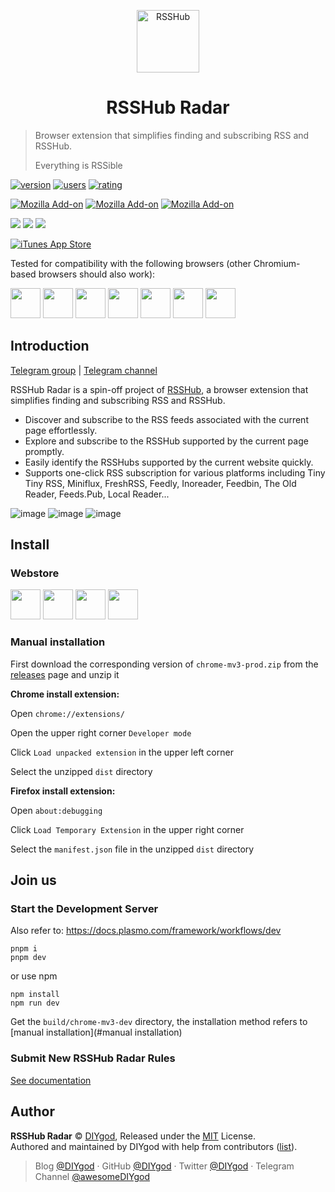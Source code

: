 <p align="center">
<img src="https://i.loli.net/2019/04/23/5cbeb7e41414c.png" alt="RSSHub" width="100">
</p>
<h1 align="center">RSSHub Radar</h1>

> Browser extension that simplifies finding and subscribing RSS and RSSHub.
>
> Everything is RSSible

[![version](https://img.shields.io/chrome-web-store/v/kefjpfngnndepjbopdmoebkipbgkggaa.svg?style=flat-square&logo=googlechrome&logoColor=fff)](https://chrome.google.com/webstore/detail/kefjpfngnndepjbopdmoebkipbgkggaa)
[![users](https://img.shields.io/chrome-web-store/users/kefjpfngnndepjbopdmoebkipbgkggaa.svg?style=flat-square)](https://chrome.google.com/webstore/detail/kefjpfngnndepjbopdmoebkipbgkggaa)
[![rating](https://img.shields.io/chrome-web-store/rating/kefjpfngnndepjbopdmoebkipbgkggaa.svg?style=flat-square)](https://chrome.google.com/webstore/detail/kefjpfngnndepjbopdmoebkipbgkggaa)

[![Mozilla Add-on](https://img.shields.io/amo/v/rsshub-radar?style=flat-square&logo=firefoxbrowser&logoColor=fff)](https://addons.mozilla.org/zh-CN/firefox/addon/rsshub-radar/)
[![Mozilla Add-on](https://img.shields.io/amo/users/rsshub-radar?color=%2344cc11&style=flat-square)](https://addons.mozilla.org/zh-CN/firefox/addon/rsshub-radar/)
[![Mozilla Add-on](https://img.shields.io/amo/rating/rsshub-radar?style=flat-square)](https://addons.mozilla.org/zh-CN/firefox/addon/rsshub-radar/)

[![](https://img.shields.io/badge/dynamic/json?label=edge%20add-on&prefix=v&query=%24.version&url=https%3A%2F%2Fmicrosoftedge.microsoft.com%2Faddons%2Fgetproductdetailsbycrxid%2Fgangkeiaobmjcjokiofpkfpcobpbmnln&style=flat-square&logo=microsoftedge&logoColor=fff)](https://microsoftedge.microsoft.com/addons/detail/arxivutils/gangkeiaobmjcjokiofpkfpcobpbmnln)
[![](https://img.shields.io/badge/dynamic/json?label=users&query=%24.activeInstallCount&url=https%3A%2F%2Fmicrosoftedge.microsoft.com%2Faddons%2Fgetproductdetailsbycrxid%2Fgangkeiaobmjcjokiofpkfpcobpbmnln&style=flat-square&color=%2344cc11)](https://microsoftedge.microsoft.com/addons/detail/arxivutils/gangkeiaobmjcjokiofpkfpcobpbmnln)
[![](https://img.shields.io/badge/dynamic/json?label=rating&suffix=/5&query=%24.averageRating&url=https%3A%2F%2Fmicrosoftedge.microsoft.com%2Faddons%2Fgetproductdetailsbycrxid%2Fgangkeiaobmjcjokiofpkfpcobpbmnln&style=flat-square&color=%2344cc11)](https://microsoftedge.microsoft.com/addons/detail/arxivutils/gangkeiaobmjcjokiofpkfpcobpbmnln)

[![iTunes App Store](https://img.shields.io/itunes/v/1610744717?label=apple%20app%20store&style=flat-square&logo=appstore&logoColor=fff)](https://apps.apple.com/us/app/rsshub-radar/id1610744717)

Tested for compatibility with the following browsers (other Chromium-based browsers should also work):

<a href="https://chrome.google.com/webstore/detail/kefjpfngnndepjbopdmoebkipbgkggaa"><img src="https://raw.githubusercontent.com/alrra/browser-logos/main/src/chrome/chrome_128x128.png" width="48" /></a>
<a href="https://microsoftedge.microsoft.com/addons/detail/gangkeiaobmjcjokiofpkfpcobpbmnln"><img src="https://raw.githubusercontent.com/alrra/browser-logos/main/src/edge/edge_128x128.png" width="48" /></a>
<a href="https://addons.mozilla.org/firefox/addon/rsshub-radar/"><img src="https://raw.githubusercontent.com/alrra/browser-logos/main/src/firefox/firefox_128x128.png" width="48" /></a>
<a href="https://apps.apple.com/us/app/rsshub-radar/id1610744717?l=zh&mt=12"><img src="https://raw.githubusercontent.com/alrra/browser-logos/main/src/safari/safari_128x128.png" width="48" /></a>
<a href="https://chrome.google.com/webstore/detail/kefjpfngnndepjbopdmoebkipbgkggaa"><img src="https://i.imgur.com/ofOUkIB.png" width="48" /></a>
<a href="https://chrome.google.com/webstore/detail/kefjpfngnndepjbopdmoebkipbgkggaa"><img src="https://i.imgur.com/9RH7UNb.png" width="48" /></a>
<a href="https://chrome.google.com/webstore/detail/kefjpfngnndepjbopdmoebkipbgkggaa"><img src="https://raw.githubusercontent.com/alrra/browser-logos/main/src/vivaldi/vivaldi_128x128.png" width="48" /></a>

## Introduction

[Telegram group](https://t.me/rsshub) | [Telegram channel](https://t.me/awesomeRSSHub)

RSSHub Radar is a spin-off project of [RSSHub](https://github.com/DIYgod/RSSHub), a browser extension that simplifies finding and subscribing RSS and RSSHub.

- Discover and subscribe to the RSS feeds associated with the current page effortlessly.
- Explore and subscribe to the RSSHub supported by the current page promptly.
- Easily identify the RSSHubs supported by the current website quickly.
- Supports one-click RSS subscription for various platforms including Tiny Tiny RSS, Miniflux, FreshRSS, Feedly, Inoreader, Feedbin, The Old Reader, Feeds.Pub, Local Reader...

![image](https://github.com/DIYgod/RSSHub-Radar/assets/8266075/3474727c-fa8c-4949-bd86-afc3a471a020)
![image](https://github.com/DIYgod/RSSHub-Radar/assets/8266075/42103b61-cb13-489a-b00b-c8c786a4cc30)
![image](https://github.com/DIYgod/RSSHub-Radar/assets/8266075/72d7a96f-90bf-46d8-804c-0809ab71a3cf)

## Install

### Webstore

<a href="https://chrome.google.com/webstore/detail/kefjpfngnndepjbopdmoebkipbgkggaa"><img src="https://raw.githubusercontent.com/alrra/browser-logos/main/src/chrome/chrome_128x128.png" width="48" /></a>
<a href="https://microsoftedge.microsoft.com/addons/detail/gangkeiaobmjcjokiofpkfpcobpbmnln"><img src="https://raw.githubusercontent.com/alrra/browser-logos/main/src/edge/edge_128x128.png" width="48" /></a>
<a href="https://addons.mozilla.org/firefox/addon/rsshub-radar/"><img src="https://raw.githubusercontent.com/alrra/browser-logos/main/src/firefox/firefox_128x128.png" width="48" /></a>
<a href="https://apps.apple.com/us/app/rsshub-radar/id1610744717?l=zh&mt=12"><img src="https://raw.githubusercontent.com/alrra/browser-logos/main/src/safari/safari_128x128.png" width="48" /></a>

### Manual installation

First download the corresponding version of `chrome-mv3-prod.zip` from the [releases](https://github.com/DIYgod/RSSHub-Radar/releases) page and unzip it

**Chrome install extension:**

Open `chrome://extensions/`

Open the upper right corner `Developer mode`

Click `Load unpacked extension` in the upper left corner

Select the unzipped `dist` directory

**Firefox install extension:**

Open `about:debugging`

Click `Load Temporary Extension` in the upper right corner

Select the `manifest.json` file in the unzipped `dist` directory

## Join us

### Start the Development Server

Also refer to: https://docs.plasmo.com/framework/workflows/dev

```
pnpm i
pnpm dev
```

or use npm

```
npm install
npm run dev
```

Get the `build/chrome-mv3-dev` directory, the installation method refers to [manual installation](#manual installation)

### Submit New RSSHub Radar Rules

[See documentation](https://docs.rsshub.app/joinus/new-radar)

## Author

**RSSHub Radar** © [DIYgod](https://github.com/DIYgod), Released under the [MIT](./LICENSE) License.<br>
Authored and maintained by DIYgod with help from contributors ([list](https://github.com/DIYgod/RSSHub-radar/contributors)).

> Blog [@DIYgod](https://diygod.cc) · GitHub [@DIYgod](https://github.com/DIYgod) · Twitter [@DIYgod](https://twitter.com/DIYgod) · Telegram Channel [@awesomeDIYgod](https://t.me/awesomeDIYgod)
